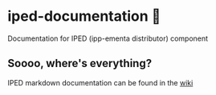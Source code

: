 # iped-documentation 📙

Documentation for IPED (ipp-ementa distributor) component

## Soooo, where's everything? 

IPED markdown documentation can be found in the [wiki](https://github.com/ipp-ementa/iped-documentation/wiki)